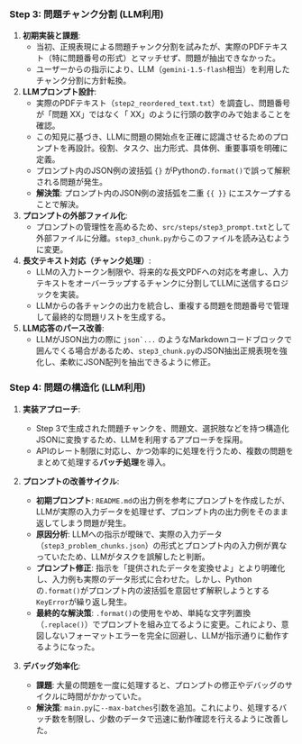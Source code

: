 ### Step 3: 問題チャンク分割 (LLM利用)

1.  **初期実装と課題**:
    *   当初、正規表現による問題チャンク分割を試みたが、実際のPDFテキスト（特に問題番号の形式）とマッチせず、問題が抽出できなかった。
    *   ユーザーからの指示により、LLM（`gemini-1.5-flash`相当）を利用したチャンク分割に方針転換。
2.  **LLMプロンプト設計**:
    *   実際のPDFテキスト（`step2_reordered_text.txt`）を調査し、問題番号が「問題 XX」ではなく「 XX」のように行頭の数字のみで始まることを確認。
    *   この知見に基づき、LLMに問題の開始点を正確に認識させるためのプロンプトを再設計。役割、タスク、出力形式、具体例、重要事項を明確に定義。
    *   プロンプト内のJSON例の波括弧 `{}` がPythonの`.format()`で誤って解釈される問題が発生。
    *   **解決策**: プロンプト内のJSON例の波括弧を二重 `{{ }}` にエスケープすることで解決。
3.  **プロンプトの外部ファイル化**:
    *   プロンプトの管理性を高めるため、`src/steps/step3_prompt.txt`として外部ファイルに分離。`step3_chunk.py`からこのファイルを読み込むように変更。
4.  **長文テキスト対応（チャンク処理）**:
    *   LLMの入力トークン制限や、将来的な長文PDFへの対応を考慮し、入力テキストをオーバーラップするチャンクに分割してLLMに送信するロジックを実装。
    *   LLMからの各チャンクの出力を統合し、重複する問題を問題番号で管理して最終的な問題リストを生成する。
5.  **LLM応答のパース改善**:
    *   LLMがJSON出力の際に ````json`...```` のようなMarkdownコードブロックで囲んでくる場合があるため、`step3_chunk.py`のJSON抽出正規表現を強化し、柔軟にJSON配列を抽出できるように修正。

### Step 4: 問題の構造化 (LLM利用)

1.  **実装アプローチ**:
    *   Step 3で生成された問題チャンクを、問題文、選択肢などを持つ構造化JSONに変換するため、LLMを利用するアプローチを採用。
    *   APIのレート制限に対応し、かつ効率的に処理を行うため、複数の問題をまとめて処理する**バッチ処理**を導入。

2.  **プロンプトの改善サイクル**:
    *   **初期プロンプト**: `README.md`の出力例を参考にプロンプトを作成したが、LLMが実際の入力データを処理せず、プロンプト内の出力例をそのまま返してしまう問題が発生。
    *   **原因分析**: LLMへの指示が曖昧で、実際の入力データ（`step3_problem_chunks.json`）の形式とプロンプト内の入力例が異なっていたため、LLMがタスクを誤解したと判断。
    *   **プロンプト修正**: 指示を「提供されたデータを変換せよ」とより明確化し、入力例も実際のデータ形式に合わせた。しかし、Pythonの`.format()`がプロンプト内の波括弧を意図せず解釈しようとする`KeyError`が繰り返し発生。
    *   **最終的な解決策**: `.format()`の使用をやめ、単純な文字列置換（`.replace()`）でプロンプトを組み立てるように変更。これにより、意図しないフォーマットエラーを完全に回避し、LLMが指示通りに動作するようになった。

3.  **デバッグ効率化**:
    *   **課題**: 大量の問題を一度に処理すると、プロンプトの修正やデバッグのサイクルに時間がかかっていた。
    *   **解決策**: `main.py`に`--max-batches`引数を追加。これにより、処理するバッチ数を制限し、少数のデータで迅速に動作確認を行えるように改善した。

